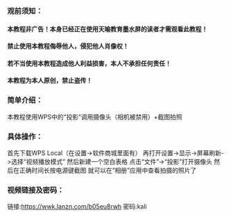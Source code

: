 ### 观前须知：
#### 本教程非广告！本身已经正在使用天喻教育墨水屏的读者才需观看此教程！
#### 禁止使用本教程侮辱他人，侵犯他人肖像权！
#### 若不当使用本教程造成他人利益损害，本人不承担任何责任！
#### 本教程为本人原创，禁止盗传！

### 简单介绍：
本教程使用WPS中的“投影”调用摄像头（相机被禁用）+截图拍照

### 具体操作：
首先下载WPS Local（在设置->软件商城里面有）
再打开设置->显示->屏幕刷新->选择“视频播放模式”
然后新建一个空白表格
点击“文件”->“投影”打开摄像头
然后在正确时间长按电源键截图
就可以在“相册”应用中查看拍摄的照片了

### 视频链接及密码：
链接:https://wwk.lanzn.com/b05eu8rwh
密码:kali
